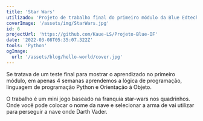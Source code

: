 ```yaml
---
title: 'Star Wars'
utilizado: 'Projeto de trabalho final do primeiro módulo da Blue Edtech.'
coverImage: '/assets/img/StarWars.jpg'
id: 6
projectUrl: 'https://github.com/Kaue-LS/Projeto-Blue-IF'
date: '2022-03-08T05:35:07.322Z'
tools: 'Python'
ogImage:
  url: '/assets/blog/hello-world/cover.jpg'
---
```


Se tratava de um teste final para mostrar o aprendizado no primeiro módulo, em apenas 4 semanas aprendemos a lógica de programação, linguagem de programação Python e Orientação à Objeto.


O trabalho é um mini jogo baseado na franquia star-wars nos quadrinhos.
Onde você pode colocar o nome da nave e selecionar a arma de vai utilizar para perseguir a nave onde Darth Vader.